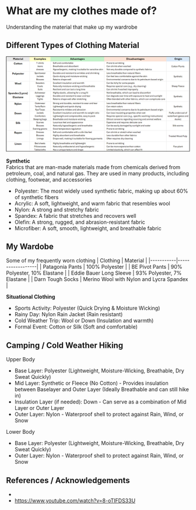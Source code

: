 # What are my clothes made of?
Understanding the material that make up my wardrobe

## Different Types of Clothing Material

<img src="Attachments/Clothing_Spreadsheet.PNG"/>

<b>Synthetic</b> <br>
Fabrics that are man-made materials made from chemicals derived from petroleum, coal, and natural gas. They are used in many products, including clothing, footwear, and accessories
<br> 
-  Polyester: The most widely used synthetic fabric, making up about 60% of synthetic fibers
-  Acrylic: A soft, lightweight, and warm fabric that resembles wool
-  Nylon: A strong and stretchy fabric
-  Spandex: A fabric that stretches and recovers well
-  Olefin: A strong, rugged, and abrasion-resistant fabric
-  Microfiber: A soft, smooth, lightweight, and breathable fabric

## My Wardobe
Some of my frequently worn clothing
| Clothing       | Material        |
|-----------|------------------|
| Patagonia Pants    | 	100% Polyester                |
| BE Pivot Pants   | 90% Polyester, 10% Elastane |
| Eddie Bauer Long Sleeve  | 93% Polyester, 7% Elastane                 |
| Darn Tough Socks | Merino Wool with Nylon and Lycra Spandex |


<b> Situational Clothing </b> <br>
- Sports Activity: Polyester (Quick Drying & Moisture Wicking)
- Rainy Day: Nylon Rain Jacket (Rain resistant)
- Cold Weather Trip: Wool or Down (Insulation and warmth)
- Formal Event: Cotton or Silk (Soft and comfortable)


## Camping / Cold Weather Hiking
Upper Body
- Base Layer: Polyester (Lightweight, Moisture-Wicking, Breathable, Dry Sweat Quickly)
- Mid Layer: Synthetic or Fleece (No Cotton) - Provides insulation between Baselayer and Outer Layer (Ideally Breathable and can still hike in)
- Insulation Layer (if needed): Down - Can serve as a combination of Mid Layer or Outer Layer
- Outer Layer: Nylon - Waterproof shell to protect against Rain, Wind, or Snow

Lower Body
- Base Layer: Polyester (Lightweight, Moisture-Wicking, Breathable, Dry Sweat Quickly)
- Outer Layer: Nylon - Waterproof shell to protect against Rain, Wind, or Snow

## References / Acknowledgements
- 
- https://www.youtube.com/watch?v=8-oTIFDS33U
